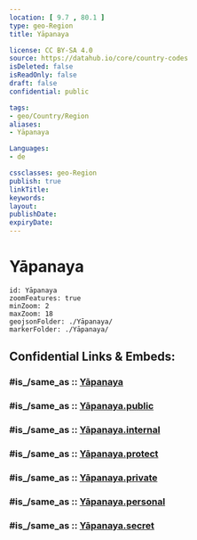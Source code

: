 ```yaml
---
location: [ 9.7 , 80.1 ] 
type: geo-Region
title: Yāpanaya

license: CC BY-SA 4.0
source: https://datahub.io/core/country-codes
isDeleted: false
isReadOnly: false
draft: false
confidential: public

tags:
- geo/Country/Region
aliases:
- Yāpanaya

Languages:
- de

cssclasses: geo-Region
publish: true
linkTitle: 
keywords: 
layout: 
publishDate: 
expiryDate: 
---
```


# Yāpanaya

```leaflet
id: Yāpanaya
zoomFeatures: true 
minZoom: 2 
maxZoom: 18
geojsonFolder: ./Yāpanaya/
markerFolder: ./Yāpanaya/
```


## Confidential Links & Embeds: 

### #is_/same_as :: [Yāpanaya](/_Standards/Earth/Continent/Asia/Asia~South/Sri_Lanka/Districts~Sri_Lanka/Yāpanaya.md) 

### #is_/same_as :: [Yāpanaya.public](/_public/Earth/Continent/Asia/Asia~South/Sri_Lanka/Districts~Sri_Lanka/Yāpanaya.public.md) 

### #is_/same_as :: [Yāpanaya.internal](/_internal/Earth/Continent/Asia/Asia~South/Sri_Lanka/Districts~Sri_Lanka/Yāpanaya.internal.md) 

### #is_/same_as :: [Yāpanaya.protect](/_protect/Earth/Continent/Asia/Asia~South/Sri_Lanka/Districts~Sri_Lanka/Yāpanaya.protect.md) 

### #is_/same_as :: [Yāpanaya.private](/_private/Earth/Continent/Asia/Asia~South/Sri_Lanka/Districts~Sri_Lanka/Yāpanaya.private.md) 

### #is_/same_as :: [Yāpanaya.personal](/_personal/Earth/Continent/Asia/Asia~South/Sri_Lanka/Districts~Sri_Lanka/Yāpanaya.personal.md) 

### #is_/same_as :: [Yāpanaya.secret](/_secret/Earth/Continent/Asia/Asia~South/Sri_Lanka/Districts~Sri_Lanka/Yāpanaya.secret.md)

